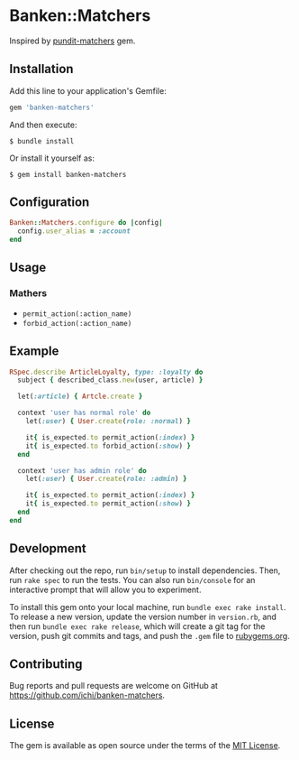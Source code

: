 # Banken::Matchers

Inspired by [pundit-matchers](https://github.com/chrisalley/pundit-matchers) gem.

## Installation

Add this line to your application's Gemfile:

```ruby
gem 'banken-matchers'
```

And then execute:

    $ bundle install

Or install it yourself as:

    $ gem install banken-matchers

## Configuration

```ruby
Banken::Matchers.configure do |config|
  config.user_alias = :account
end
```

## Usage

### Mathers

- `permit_action(:action_name)`
- `forbid_action(:action_name)`

## Example

```ruby
RSpec.describe ArticleLoyalty, type: :loyalty do
  subject { described_class.new(user, article) }

  let(:article) { Artcle.create }

  context 'user has normal role' do
    let(:user) { User.create(role: :normal) }

    it{ is_expected.to permit_action(:index) }
    it{ is_expected.to forbid_action(:show) }
  end

  context 'user has admin role' do
    let(:user) { User.create(role: :admin) }

    it{ is_expected.to permit_action(:index) }
    it{ is_expected.to permit_action(:show) }
  end
end
```

## Development

After checking out the repo, run `bin/setup` to install dependencies. Then, run `rake spec` to run the tests. You can also run `bin/console` for an interactive prompt that will allow you to experiment.

To install this gem onto your local machine, run `bundle exec rake install`. To release a new version, update the version number in `version.rb`, and then run `bundle exec rake release`, which will create a git tag for the version, push git commits and tags, and push the `.gem` file to [rubygems.org](https://rubygems.org).

## Contributing

Bug reports and pull requests are welcome on GitHub at https://github.com/ichi/banken-matchers.

## License

The gem is available as open source under the terms of the [MIT License](https://opensource.org/licenses/MIT).
